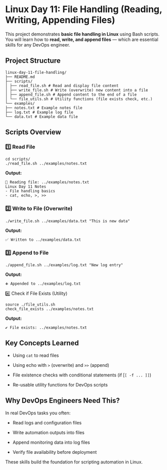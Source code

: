# Linux Day 11: File Handling (Reading, Writing, Appending Files)

This project demonstrates **basic file handling in Linux** using Bash scripts.  
You will learn how to **read, write, and append files** — which are essential skills for any DevOps engineer.


## Project Structure
```
linux-day-11-file-handling/
├── README.md
├── scripts/
│ ├── read_file.sh # Read and display file content
│ ├── write_file.sh # Write (overwrite) new content into a file
│ ├── append_file.sh # Append content to the end of a file
│ └── file_utils.sh # Utility functions (file exists check, etc.)
└── examples/
├── notes.txt # Example notes file
├── log.txt # Example log file
└── data.txt # Example data file
```
## Scripts Overview
### 1️⃣ Read File
```
cd scripts/
./read_file.sh ../examples/notes.txt
```
**Output:**  
   ```
   📖 Reading file: ../examples/notes.txt
   Linux Day 11 Notes
   - File handling basics
   - cat, echo, >, >>
   ```
### 2️⃣ Write to File (Overwrite)
```
./write_file.sh ../examples/data.txt "This is new data"
```
**Output:**
```
✅ Written to ../examples/data.txt
```
### 3️⃣ Append to File
```
./append_file.sh ../examples/log.txt "New log entry"
```
**Output:**
```
➕ Appended to ../examples/log.txt
```

4️⃣ Check if File Exists (Utility)
```
source ./file_utils.sh
check_file_exists ../examples/notes.txt
```
**Output:**
```
✔ File exists: ../examples/notes.txt
```
## Key Concepts Learned

- Using `cat` to read files

- Using echo with `>` (overwrite) and `>>` (append)

- File existence checks with conditional statements (if [`[ -f ... ]]`)

- Re-usable utility functions for DevOps scripts

## Why DevOps Engineers Need This?

In real DevOps tasks you often:
   - Read logs and configuration files

   - Write automation outputs into files

   - Append monitoring data into log files

   - Verify file availability before deployment

These skills build the foundation for scripting automation in Linux.